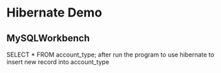 # Hibernate Demo

## MySQLWorkbench

SELECT * FROM account_type; after run the program to use hibernate to insert new record into account_type